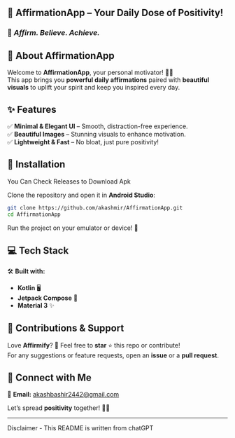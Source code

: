 

## 🌟 **AffirmationApp – Your Daily Dose of Positivity!**  
### 📜 *Affirm. Believe. Achieve.*  


## 🎯 **About AffirmationApp**  
Welcome to **AffirmationApp**, your personal motivator! 🌿✨  
This app brings you **powerful daily affirmations** paired with **beautiful visuals** to uplift your spirit and keep you inspired every day.  

## ✨ **Features**  
✅ **Minimal & Elegant UI** – Smooth, distraction-free experience.  
✅ **Beautiful Images** – Stunning visuals to enhance motivation.  
✅ **Lightweight & Fast** – No bloat, just pure positivity!  


## 🚀 **Installation**  
You Can Check Releases to Download Apk


Clone the repository and open it in **Android Studio**:  
```sh
git clone https://github.com/akashmir/AffirmationApp.git
cd AffirmationApp
```
Run the project on your emulator or device! 🎉  

## 💻 **Tech Stack**  
🛠 **Built with:**  
- **Kotlin** 🖥  
- **Jetpack Compose** 🎨  
- **Material 3** ✨  

## 👏 **Contributions & Support**  
Love **Affirmify**? 🌟 Feel free to **star** ⭐ this repo or contribute!  
For any suggestions or feature requests, open an **issue** or a **pull request**.  

## 📢 **Connect with Me**  
📧 **Email:** [akashbashir2442@gmail.com](mailto:akashbashir2442@gmail.com)  
 

Let’s spread **positivity** together! 💖🚀  

---

Disclaimer - This README is written from chatGPT
